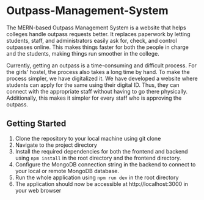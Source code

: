 ﻿# Outpass-Management-System

The MERN-based Outpass Management System is a website that helps colleges handle outpass requests better. It replaces paperwork by letting students, staff, and administrators easily ask for, check, and control outpasses online. This makes things faster for both the people in charge and the students, making things run smoother in the college.

Currently, getting an outpass is a time-consuming and difficult process. For the girls' hostel, the process also takes a long
time by hand. To make the process simpler, we have digitalized it. We have developed a website where students can apply for the same using their digital ID. Thus, they can connect with the appropriate staff without having to go there physically. Additionally, this makes it simpler for every staff who is approving the outpass.

## Getting Started

1) Clone the repository to your local machine using git clone<br>
2) Navigate to the project directory<br>
3) Install the required dependencies for both the frontend and backend using ```npm install``` in the root directory and the frontend directory.<br>
4) Configure the MongoDB connection string in the backend to connect to your local or remote MongoDB database.<br>
5) Run the whole application using ```npm run dev``` in the root directory<br>
6) The application should now be accessible at http://localhost:3000 in your web browser

